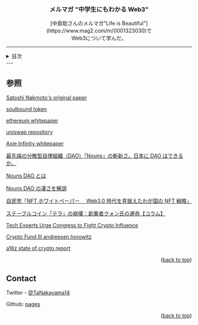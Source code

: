 <a name="readme-top"></a>

<!-- PROJECT LOGO -->
<div align="center">
  <!-- <a href="https://github.com/github_username/repo_name">
    <img src="images/logo.png" alt="Logo" width="80" height="80">
  </a> -->

<h3 align="center">メルマガ "中学生にもわかる Web3"</h3>

  <p align="center">
    [中島聡さんのメルマガ"Life is Beautiful"](https://www.mag2.com/m/0001323030)で<br>
    Web3について学んだ。
    <br />
  </p>
</div>

---

<!-- TABLE OF CONTENTS -->
<details>
  <summary>目次</summary>
  <ol>
    <li><a href="web3index">TLDR</a></li>
    <li><a href="what-is-web3">Web3</a></li>
    <li><a href="bitcoin">Bitcoin</a></li>
    <li><a href="ethereum">Ethereum</a></li>
    <li><a href="defi">DeFi</a></li>
    <li><a href="nft">NFT</a></li>
    <li><a href="dao">DAO</a></li>
    <li><a href="fund">ファンド(a16z)</a></li>
    <li><a href="learn">Web3 学習法</a></li>
    <li><a href="reference">参照</a></li>
  </ol>
</details>
---

## 参照

[Satoshi Nakmoto's original paper](https://bitcoin.org/bitcoin.pdf)

[soulbound token](https://papers.ssrn.com/sol3/papers.cfm?abstract_id=4105763)

[ethereum whitepaper](https://ethereum.org/en/whitepaper/)

[uniswap repository](https://github.com/Uniswap)

[Axie Infinity whitepaper](https://whitepaper.axieinfinity.com/d-a-o)

[最先端の分散型自律組織（DAO）「Nouns」の斬新さ。日本に DAO はできるか。](https://rtomura-taxacc.com/nouns-dao/)

[Nouns DAO とは](https://gaiax-blockchain.com/nouns-dao)

[Nouns DAO の凄さを解説](https://alis.to/kanerin/articles/K5x8wzmNVEkZ)

[自民党「NFT ホワイトペーパー　 Web3.0 時代を見据えたわが国の NFT 戦略」](https://tomurazeirishi.com/nft-white-paper/)

[ステーブルコイン「テラ」の崩壊：創業者クォン氏の運命【コラム】](https://www.coindeskjapan.com/148712/)

[Tech Experts Urge Congress to Fight Crypto Influence](https://gizmodo.com/crypto-stablecoin-terra-blockchain-web3-1849001601)

[Crypto Fund III andreesen horowitz](https://a16z.com/2021/06/24/crypto-fund-iii/)

[a16z state of crypto report](https://a16zcrypto.com/state-of-crypto-report-a16z-2022/)

<p align="right">(<a href="#readme-top">back to top</a>)</p>

<!-- CONTACT -->

## Contact

Twitter - [@TaNakayama14](https://twitter.com/TaNakayama14)

Github: [pages](https://github.com/tnakayama256/tnakayama256.github.io)

<p align="right">(<a href="#readme-top">back to top</a>)</p>

<!-- ACKNOWLEDGMENTS -->

<!-- ## Acknowledgments
-   []() -->

<!-- MARKDOWN LINKS & IMAGES -->
<!-- https://www.markdownguide.org/basic-syntax/#reference-style-links -->
